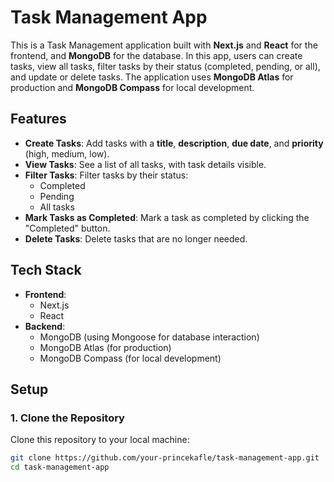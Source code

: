 # Task Management App

This is a Task Management application built with **Next.js** and **React** for the frontend, and **MongoDB** for the database. In this app, users can create tasks, view all tasks, filter tasks by their status (completed, pending, or all), and update or delete tasks. The application uses **MongoDB Atlas** for production and **MongoDB Compass** for local development.

## Features

- **Create Tasks**: Add tasks with a **title**, **description**, **due date**, and **priority** (high, medium, low).
- **View Tasks**: See a list of all tasks, with task details visible.
- **Filter Tasks**: Filter tasks by their status: 
  - Completed
  - Pending
  - All tasks
- **Mark Tasks as Completed**: Mark a task as completed by clicking the "Completed" button.
- **Delete Tasks**: Delete tasks that are no longer needed.

## Tech Stack

- **Frontend**: 
  - Next.js
  - React
- **Backend**: 
  - MongoDB (using Mongoose for database interaction)
  - MongoDB Atlas (for production)
  - MongoDB Compass (for local development)
  
## Setup

### 1. Clone the Repository

Clone this repository to your local machine:

```bash
git clone https://github.com/your-princekafle/task-management-app.git
cd task-management-app
